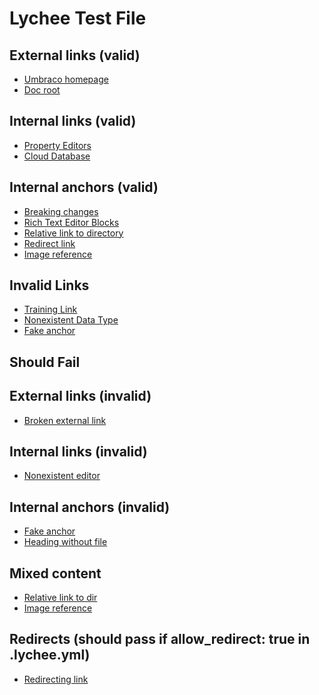 # Lychee Test File

## External links (valid)

- [Umbraco homepage](https://umbraco.com/)
- [Doc root](https://docs.umbraco.com/)

## Internal links (valid)

- [Property Editors](../../backoffice/property-editors/built-in-umbraco-property-editors/README.md)
- [Cloud Database](https://docs.umbraco.com/umbraco-cloud/expand-your-projects-capabilities/cloud-extensions/private-nuget-feed#step-3-publish-your-nuget-package)

## Internal anchors (valid)

- [Breaking changes](../../setup/upgrading/version-specific/README.md#find-your-upgrade-path)
- [Rich Text Editor Blocks](../../backoffice/property-editors/built-in-umbraco-property-editors/collection.md#order-by)
- [Relative link to directory](../../backoffice/)
- [Redirect link](https://docs.umbraco.com/umbraco-cms/customizing/foundation/working-with-data/store)
- [Image reference](../../../.gitbook/assets/are-you-hungry.png)

## Invalid Links

- [Training Link](https://umbraco.com/trainings)
- [Nonexistent Data Type](../../backoffice/property-editors/built-in-umbraco-property-editors/line.md)
- [Fake anchor](../../backoffice/property-editors/built-in-umbraco-property-editors/rich-text-editor/#blocks)

## Should Fail

## External links (invalid)

- [Broken external link](https://umbraco.com/thispagedoesnotexist)

## Internal links (invalid)

- [Nonexistent editor](../fundamentals/backoffice/property-editors/fake-editor.md)

## Internal anchors (invalid)

- [Fake anchor](../fundamentals/setup/upgrading/version-specific.md#this-anchor-does-not-exist)
- [Heading without file](upgrading/#breaking-changes) <!-- tricky case -->

## Mixed content

- [Relative link to dir](../fundamentals/backoffice/) <!-- may or may not pass -->
- [Image reference](../assets/images/logo.png) <!-- Lychee usually ignores unless configured -->

## Redirects (should pass if allow_redirect: true in .lychee.yml)

- [Redirecting link](https://umbraco.com/products/umbraco-cms/)